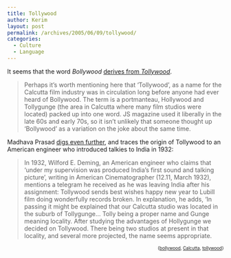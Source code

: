 ```yaml
---
title: Tollywood
author: Kerim
layout: post
permalink: /archives/2005/06/09/tollywood/
categories:
  - Culture
  - Language
---
```

It seems that the word *Bollywood* <a href="http://dickandgarlick.blogspot.com/2005/06/bollywood-flashback.html" onclick="_gaq.push(['_trackEvent', 'outbound-article', 'http://dickandgarlick.blogspot.com/2005/06/bollywood-flashback.html', 'derives from Tollywood']);" >derives from <em>Tollywood</em></a>.

> Perhaps it&#8217;s worth mentioning here that &#8216;Tollywood&#8217;, as a name for the Calcutta film industry was in circulation long before anyone had ever heard of Bollywood. The term is a portmanteau, Hollywood and Tollygunge (the area in Calcutta where many film studios were located) packed up into one word. JS magazine used it liberally in the late 60s and early 70s, so it isn’t unlikely that someone thought up ‘Bollywood’ as a variation on the joke about the same time.

Madhava Prasad <a href="http://www.india-seminar.com/2003/525/525%20madhava%20prasad.htm" onclick="_gaq.push(['_trackEvent', 'outbound-article', 'http://www.india-seminar.com/2003/525/525%20madhava%20prasad.htm', 'digs even further']);" >digs even further</a>, and traces the origin of Tollywood to an American engineer who introduced talkies to India in 1932:

> In 1932, Wilford E. Deming, an American engineer who claims that ‘under my supervision was produced India’s first sound and talking picture’, writing in American Cinematographer (12.11, March 1932), mentions a telegram he received as he was leaving India after his assignment: Tollywood sends best wishes happy new year to Lubill film doing wonderfully records broken. In explanation, he adds, ‘In passing it might be explained that our Calcutta studio was located in the suburb of Tollygunge… Tolly being a proper name and Gunge meaning locality. After studying the advantages of Hollygunge we decided on Tollywood. There being two studios at present in that locality, and several more projected, the name seems appropriate.

<!-- technorati tags start -->

<div style="text-align:right;">
  <span style="font-size:x-small;">{<a href="http://technorati.com/tag/bollywood" onclick="_gaq.push(['_trackEvent', 'outbound-article', 'http://technorati.com/tag/bollywood', 'bollywood']);"  rel="tag">bollywood</a>, <a href="http://technorati.com/tag/Calcutta" onclick="_gaq.push(['_trackEvent', 'outbound-article', 'http://technorati.com/tag/Calcutta', 'Calcutta']);"  rel="tag">Calcutta</a>, <a href="http://technorati.com/tag/tollywood" onclick="_gaq.push(['_trackEvent', 'outbound-article', 'http://technorati.com/tag/tollywood', 'tollywood']);"  rel="tag">tollywood</a>}</span>


<!-- technorati tags end -->

